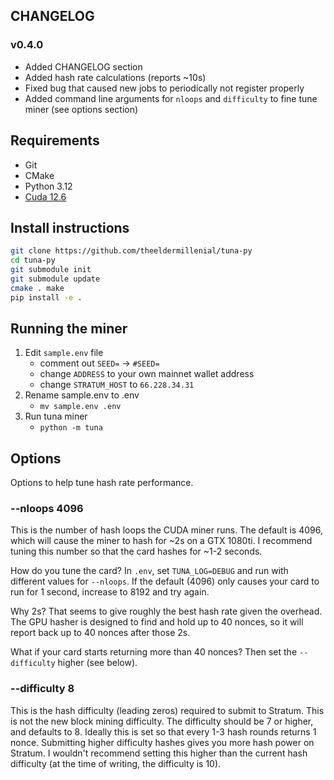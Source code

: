 ## CHANGELOG

### v0.4.0

* Added CHANGELOG section
* Added hash rate calculations (reports ~10s)
* Fixed bug that caused new jobs to periodically not register properly
* Added command line arguments for `nloops` and `difficulty` to fine tune miner (see options section)

## Requirements
- Git
- CMake
- Python 3.12
- [Cuda 12.6](https://docs.nvidia.com/cuda/cuda-installation-guide-linux/)

## Install instructions
```bash
git clone https://github.com/theeldermillenial/tuna-py 
cd tuna-py 
git submodule init 
git submodule update 
cmake . make 
pip install -e . 
```

## Running the miner
1. Edit `sample.env` file
   - comment out `SEED=` -> `#SEED=`
   - change `ADDRESS` to your own mainnet wallet address
   - change `STRATUM_HOST` to `66.228.34.31`
2. Rename sample.env to .env 
    - `mv sample.env .env`
3. Run tuna miner
   -  `python -m tuna`

## Options

Options to help tune hash rate performance.

### --nloops 4096

This is the number of hash loops the CUDA miner runs. The default is 4096, which will
cause the miner to hash for ~2s on a GTX 1080ti. I recommend tuning this number so that
the card hashes for ~1-2 seconds.

How do you tune the card? In `.env`, set `TUNA_LOG=DEBUG` and run with different values
for `--nloops`. If the default (4096) only causes your card to run for 1 second,
increase to 8192 and try again.

Why 2s? That seems to give roughly the best hash rate given the overhead. The GPU hasher
is designed to find and hold up to 40 nonces, so it will report back up to 40 nonces
after those 2s.

What if your card starts returning more than 40 nonces? Then set the `--difficulty`
higher (see below).

### --difficulty 8

This is the hash difficulty (leading zeros) required to submit to Stratum. This is not
the new block mining difficulty. The difficulty should be 7 or higher, and defaults to
8. Ideally this is set so that every 1-3 hash rounds returns 1 nonce. Submitting higher
difficulty hashes gives you more hash power on Stratum. I wouldn't recommend setting
this higher than the current hash difficulty (at the time of writing, the difficulty is
10).


